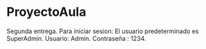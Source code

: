 # ProyectoAula
Segunda entrega.
Para iniciar sesion:
El usuario predeterminado es SuperAdmin.
Usuario: Admin.
Contraseña : 1234.
